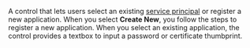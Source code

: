 
A control that lets users select an existing [service principal](https://learn.microsoft.com/azure/active-directory/develop/app-objects-and-service-principals#service-principal-object) or register a new application. When you select **Create New**, you follow the steps to register a new application. When you select an existing application, the control provides a textbox to input a password or certificate thumbprint.
